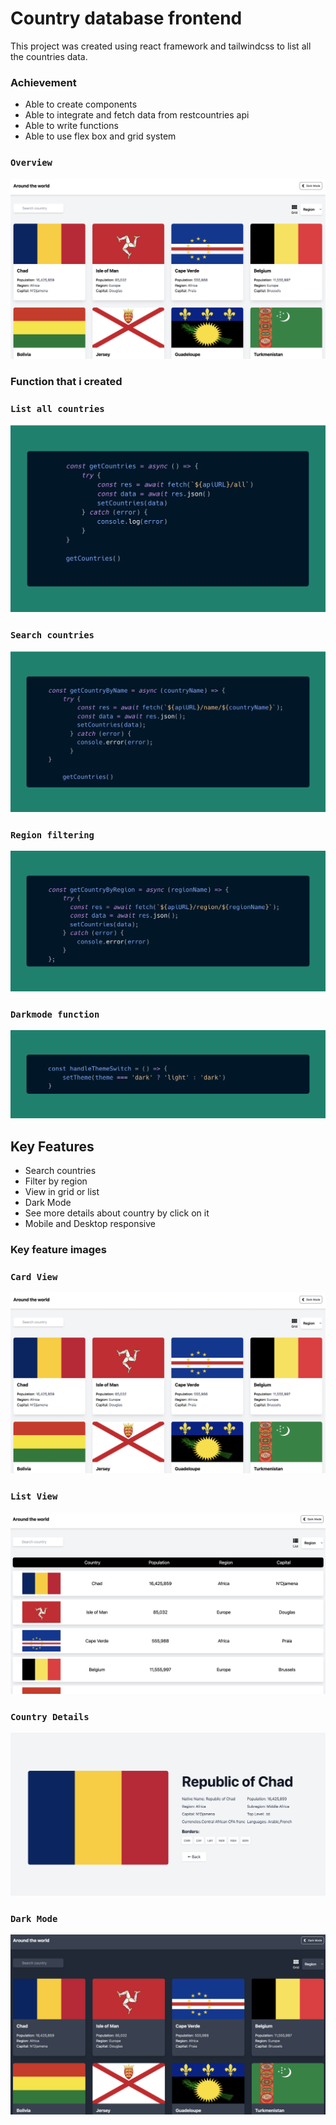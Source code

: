 # Country database frontend

This project was created using react framework and tailwindcss to list all the countries data.

### Achievement

- Able to create components
- Able to integrate and fetch data from restcountries api
- Able to write functions
- Able to use flex box and grid system

### `Overview`
![Desktop](desktop.png)

### Function that i created

### `List all countries`
![All-countries](all_countries.png)

### `Search countries`
![Search-countries](search_countries.png)

### `Region filtering`
![Region-filter](region_filtering.png)

### `Darkmode function`
![dark-mode](darkmode_function.png)

## Key Features

- Search countries
- Filter by region
- View in grid or list
- Dark Mode
- See more details about country by click on it
- Mobile and Desktop responsive

### Key feature images

### `Card View`

![card-view](desktop.png)

### `List View`

![list-view](list-view.png)

### `Country Details`

![country-details](country-details.png)

### `Dark Mode`

![dark](darkmode.png)


